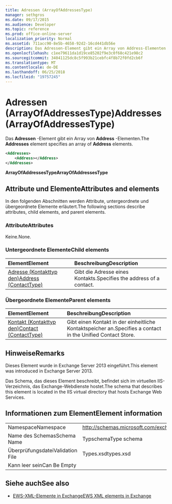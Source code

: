 ```yaml
---
title: Adressen (ArrayOfAddressesType)
manager: sethgros
ms.date: 09/17/2015
ms.audience: Developer
ms.topic: reference
ms.prod: office-online-server
localization_priority: Normal
ms.assetid: 711acc90-8e5b-4658-92d2-16cd441db56e
description: Das Adressen-Element gibt ein Array von Address-Elementen.
ms.openlocfilehash: c1ee79611da1d19ce85202f9e3c0f68c421e98c2
ms.sourcegitcommit: 34041125dc8c5f993b21cebfc4f8b72f0fd2cb6f
ms.translationtype: MT
ms.contentlocale: de-DE
ms.lasthandoff: 06/25/2018
ms.locfileid: "19757245"
---
```

# <a name="addresses-arrayofaddressestype"></a><span data-ttu-id="ef70e-103">Adressen (ArrayOfAddressesType)</span><span class="sxs-lookup"><span data-stu-id="ef70e-103">Addresses (ArrayOfAddressesType)</span></span>

<span data-ttu-id="ef70e-104">Das **Adressen** -Element gibt ein Array von **Address** -Elementen.</span><span class="sxs-lookup"><span data-stu-id="ef70e-104">The **Addresses** element specifies an array of **Address** elements.</span></span> 
  
```XML
<Addresses>
    <Address></Address>
</Addresses>
```

 <span data-ttu-id="ef70e-105">**ArrayOfAddressesType**</span><span class="sxs-lookup"><span data-stu-id="ef70e-105">**ArrayOfAddressesType**</span></span>
## <a name="attributes-and-elements"></a><span data-ttu-id="ef70e-106">Attribute und Elemente</span><span class="sxs-lookup"><span data-stu-id="ef70e-106">Attributes and elements</span></span>

<span data-ttu-id="ef70e-107">In den folgenden Abschnitten werden Attribute, untergeordnete und übergeordnete Elemente erläutert.</span><span class="sxs-lookup"><span data-stu-id="ef70e-107">The following sections describe attributes, child elements, and parent elements.</span></span>
  
### <a name="attributes"></a><span data-ttu-id="ef70e-108">Attribute</span><span class="sxs-lookup"><span data-stu-id="ef70e-108">Attributes</span></span>

<span data-ttu-id="ef70e-109">Keine.</span><span class="sxs-lookup"><span data-stu-id="ef70e-109">None.</span></span>
  
### <a name="child-elements"></a><span data-ttu-id="ef70e-110">Untergeordnete Elemente</span><span class="sxs-lookup"><span data-stu-id="ef70e-110">Child elements</span></span>

|<span data-ttu-id="ef70e-111">**Element**</span><span class="sxs-lookup"><span data-stu-id="ef70e-111">**Element**</span></span>|<span data-ttu-id="ef70e-112">**Beschreibung**</span><span class="sxs-lookup"><span data-stu-id="ef70e-112">**Description**</span></span>|
|:-----|:-----|
|[<span data-ttu-id="ef70e-113">Adresse (Kontakttyp den)</span><span class="sxs-lookup"><span data-stu-id="ef70e-113">Address (ContactType)</span></span>](address-contacttype.md) <br/> |<span data-ttu-id="ef70e-114">Gibt die Adresse eines Kontakts.</span><span class="sxs-lookup"><span data-stu-id="ef70e-114">Specifies the address of a contact.</span></span>  <br/> |
   
### <a name="parent-elements"></a><span data-ttu-id="ef70e-115">Übergeordnete Elemente</span><span class="sxs-lookup"><span data-stu-id="ef70e-115">Parent elements</span></span>

|<span data-ttu-id="ef70e-116">**Element**</span><span class="sxs-lookup"><span data-stu-id="ef70e-116">**Element**</span></span>|<span data-ttu-id="ef70e-117">**Beschreibung**</span><span class="sxs-lookup"><span data-stu-id="ef70e-117">**Description**</span></span>|
|:-----|:-----|
|[<span data-ttu-id="ef70e-118">Kontakt (Kontakttyp den)</span><span class="sxs-lookup"><span data-stu-id="ef70e-118">Contact (ContactType)</span></span>](contact-contacttype.md) <br/> |<span data-ttu-id="ef70e-119">Gibt einen Kontakt in der einheitliche Kontaktspeicher an.</span><span class="sxs-lookup"><span data-stu-id="ef70e-119">Specifies a contact in the Unified Contact Store.</span></span>  <br/> |
   
## <a name="remarks"></a><span data-ttu-id="ef70e-120">Hinweise</span><span class="sxs-lookup"><span data-stu-id="ef70e-120">Remarks</span></span>

<span data-ttu-id="ef70e-121">Dieses Element wurde in Exchange Server 2013 eingeführt.</span><span class="sxs-lookup"><span data-stu-id="ef70e-121">This element was introduced in Exchange Server 2013.</span></span>
  
<span data-ttu-id="ef70e-122">Das Schema, das dieses Element beschreibt, befindet sich im virtuellen IIS-Verzeichnis, das Exchange-Webdienste hostet.</span><span class="sxs-lookup"><span data-stu-id="ef70e-122">The schema that describes this element is located in the IIS virtual directory that hosts Exchange Web Services.</span></span>
  
## <a name="element-information"></a><span data-ttu-id="ef70e-123">Informationen zum Element</span><span class="sxs-lookup"><span data-stu-id="ef70e-123">Element information</span></span>

|||
|:-----|:-----|
|<span data-ttu-id="ef70e-124">Namespace</span><span class="sxs-lookup"><span data-stu-id="ef70e-124">Namespace</span></span>  <br/> |http://schemas.microsoft.com/exchange/services/2006/types  <br/> |
|<span data-ttu-id="ef70e-125">Name des Schemas</span><span class="sxs-lookup"><span data-stu-id="ef70e-125">Schema Name</span></span>  <br/> |<span data-ttu-id="ef70e-126">Typschema</span><span class="sxs-lookup"><span data-stu-id="ef70e-126">Type schema</span></span>  <br/> |
|<span data-ttu-id="ef70e-127">Überprüfungsdatei</span><span class="sxs-lookup"><span data-stu-id="ef70e-127">Validation File</span></span>  <br/> |<span data-ttu-id="ef70e-128">Types.xsd</span><span class="sxs-lookup"><span data-stu-id="ef70e-128">types.xsd</span></span>  <br/> |
|<span data-ttu-id="ef70e-129">Kann leer sein</span><span class="sxs-lookup"><span data-stu-id="ef70e-129">Can Be Empty</span></span>  <br/> ||
   
## <a name="see-also"></a><span data-ttu-id="ef70e-130">Siehe auch</span><span class="sxs-lookup"><span data-stu-id="ef70e-130">See also</span></span>

- [<span data-ttu-id="ef70e-131">EWS-XML-Elemente in Exchange</span><span class="sxs-lookup"><span data-stu-id="ef70e-131">EWS XML elements in Exchange</span></span>](ews-xml-elements-in-exchange.md)


